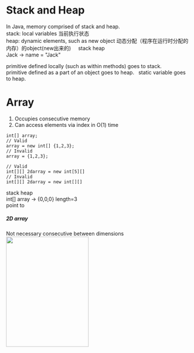 # Stack and Heap
In Java, memory comprised of stack and heap.  
stack: local variables 当前执行状态  
heap: dynamic elements, such as new object 动态分配（程序在运行时分配的内存）的object(new出来的)     
stack        heap  
Jack  -> name = "Jack"  

primitive defined locally (such as within methods) goes to stack.  
primitive defined as a part of an object goes to heap.  
static variable goes to heap.  

# Array
1. Occupies consecutive memory  
2. Can access elements via index in O(1) time  
```
int[] array;
// Valid
array = new int[] {1,2,3};
// Invalid
array = {1,2,3};
```

```
// Valid
int[][] 2darray = new int[5][]
// Invalid
int[][] 2darray = new int[][]
```
stack                heap        
int[] array  -> {0,0,0} length=3    
             point to  


##### 2D array  
Not necessary consecutive between dimensions  
<img src="https://cloud.githubusercontent.com/assets/14355257/20873582/d0c7bc28-ba76-11e6-9063-e3a12746f98b.png" width="225" height="300" />
               
